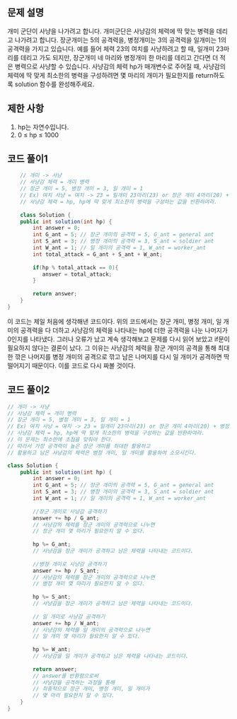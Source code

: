 ## 문제 설명
개미 군단이 사냥을 나가려고 합니다. 개미군단은 사냥감의 체력에 딱 맞는 병력을 데리고 나가려고 합니다. 장군개미는 5의 공격력을, 병정개미는 3의 공격력을 일개미는 1의 공격력을 가지고 있습니다. 예를 들어 체력 23의 여치를 사냥하려고 할 때, 일개미 23마리를 데리고 가도 되지만, 장군개미 네 마리와 병정개미 한 마리를 데리고 간다면 더 적은 병력으로 사냥할 수 있습니다. 사냥감의 체력 hp가 매개변수로 주어질 때, 사냥감의 체력에 딱 맞게 최소한의 병력을 구성하려면 몇 마리의 개미가 필요한지를 return하도록 solution 함수를 완성해주세요.

## 제한 사항
1. hp는 자연수입니다.
2. 0 ≤ hp ≤ 1000

## 코드 풀이1
```java
	// 개미 -> 사냥
	// 사냥감 체력 = 개미 병력
	// 장군 개미 = 5, 병정 개미 = 3, 일 개미 = 1
	// Ex) 여치 사냥 = 여치 -> 23 = 일개미 23마리(23) or 장군 개미 4마리(20) + 병정 개미 1마리(3)
	// 사냥감 체력 = hp, hp에 딱 맞게 최소한의 병력을 구성하는 값을 반환하여라.
	
    class Solution {
    public int solution(int hp) {
        int answer = 0;
        int G_ant = 5; // 장군 개미의 공격력 = 5, G_ant = general ant
        int S_ant = 3; // 병정 개미의 공격력 = 3, S_ant = soldier ant
        int W_ant = 1; // 일 개미의 공격력 = 1, W_ant = worker_ant
        int total_attack = G_ant + S_ant + W_ant;
        
        if(hp % total_attack == 0){
           answer = total_attack;
        }
        
        return answer;
    }
}
```
이 코드는 제일 처음에 생각해낸 코드이다. 위의 코드에서는 장군 개미, 병정 개미, 일 개미의 공격력을 다 더하고 사냥감의 체력을 나타내는 hp에 더한 공격력을 나눈 나머지가 0인지를 나타냈다. 그러나 오류가 났고 계속 생각해보고 문제를 다시 읽어 보았고 if문이 필요하지 않다는 결론이 났다. 그 이유는 사냥감의 체력을 장군 개미의 공격을 통해 최대한 깎은 나머지를 병정 개미의 공격으로 깎고 남은 나머지를 다시 일 개미가 공격하면 딱 떨어지기 때문이다. 이를 코드로 다시 짜볼 것이다.

## 코드 풀이2
```java
// 개미 -> 사냥
// 사냥감 체력 = 개미 병력
// 장군 개미 = 5, 병정 개미 = 3, 일 개미 = 1
// Ex) 여치 사냥 = 여치 -> 23 = 일개미 23마리(23) or 장군 개미 4마리(20) + 병정 개미 1마리(3)
// 사냥감 체력 = hp, hp에 딱 맞게 최소한의 병력을 구성하는 값을 반환하여라.
// 이 문제는 최소한에 초점을 맞춰야 한다.
// 따라서 가장 공격력이 높은 장군 개미를 최대한 활용하고 
// 활용하고 남은 사냥감의 체력은 병정 개미, 일 개미를 활용하여 소모시킨다.

class Solution {
    public int solution(int hp) {
        int answer = 0;
        int G_ant = 5; // 장군 개미의 공격력 = 5, G_ant = general ant
        int S_ant = 3; // 병정 개미의 공격력 = 3, S_ant = soldier ant
        int W_ant = 1; // 일 개미의 공격력 = 1, W_ant = worker_ant
        
        //장군 개미로 사냥감 공격하기
        answer += hp / G_ant; 
        // 사냥감의 체력를 장군 개미의 공격력으로 나누면 
        // 장군 개미 몇 마리가 필요한지 알 수 있다.
        
        hp %= G_ant;
        // 사냥감을 장군 개미가 공격하고 남은 체력을 나타내는 코드이다. 
        
        //병정 개미로 사냥감 공격하기
        answer += hp / S_ant;
        // 사냥감의 체력를 장군 개미의 공격력으로 나누면 
        // 병정 개미 몇 마리가 필요한지 알 수 있다.
        
        hp %= S_ant;
        // 사냥감을 장군 개미가 공격하고 남은 체력을 나타내는 코드이다.
        
        // 일 개미로 사냥감 공격하기
        answer += hp / W_ant;
        // 사냥감의 체력를 일 개미의 공격력으로 나누면 
        // 일 개미 몇 마리가 필요한지 알 수 있다.
        
        hp %= W_ant;
        // 사냥감을 일 개미가 공격하고 남은 체력을 나타내는 코드이다.
        
        return answer;
        // answer를 반환함으로써
        // 사냥감을 공격하는 과정을 통해 
        // 최종적으로 장군 개미, 병정 개미, 일 개미가 
        // 몇 마리 필요한지 알 수 있다.
    }
}
```
